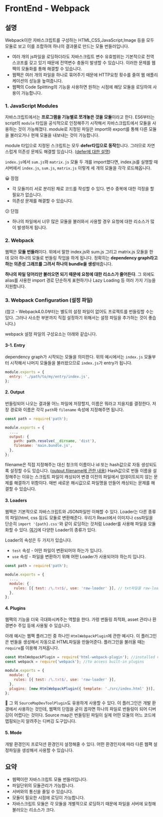 # FrontEnd - Webpack

## 설명

Webpack이란 자바스크립트를 구성하는 HTML,CSS,JavaScript,Image 등을 모두 모듈로 보고 이를 조합하여 하나의 결과물로 만드는 모듈 번들러입니다.

- 여러 개의 js파일을 로딩하더라도 자바스크립트 변수 유효범위는 기본적으로 전역 스코프를 갖고 있기 때문에 전역변수 충돌이 발생할 수 있습니다. 이러한 문제를 웹팩의 모듈화를 통해 해결할 수 있습니다.
- 웹팩은 여러 개의 파일을 하나로 묶어주기 때문에 HTTP요청 횟수를 줄여 웹 애플리케이션의 성능을 높여줍니다.
- 웹팩의 Code Splitting의 기능을 사용하면 원하는 시점에 해당 모듈을 로딩하여 사용이 가능합니다.

### 1. JavaScript Modules  

자바스크립트에서는 **프로그램을 기능별로 쪼개놓은 것을 모듈**이라고 한다. ES6부터는 script의 `module` 타입을 공식적으로 인정해주기 시작해서 자바스크립트에서 모듈을 사용하는 것이 가능해졌다. module로 지정된 파일은 import와 export를 통해 다른 모듈을 불러오거나 현재 모듈을 내보내는 것이 가능합니다.

module 타입으로 지정된 스크립트는 모두 **defer타입으로 동작**합니다. 그러므로 자연스럽게 의존성 문제도 해결할 있습니다. ([defer에 대한 설명](https://developer.mozilla.org/ko/docs/Web/HTML/Element/script#%ED%8A%B9%EC%84%B1))

`index.js`에서 `sum.js`와 `matrix.js` 모듈 두 개를 import했다면, index.js를 실행할 때 서버에서 `index.js`, `sum.js`, `matrix.js` 이렇게 세 개의 모듈을 각각 로드해옵니다.

😀 장점

- 각 모듈끼리 서로 분리된 채로 코드를 작성할 수 있다. 변수 중복에 대한 걱정을 할 필요가 없습니다.
- 의존성 문제를 해결할 수 있습니다.

😕 단점

- 하나의 파일에서 너무 많은 모듈을 불러와서 사용할 경우 요청에 대한 리소스가 많이 발생하게 됩니다.

### 2. Webpack 

웹팩은 **모듈 번들러**이다. 위에서 말한 index.js와 sum.js 그리고 matrix.js 모듈을 한 데 모아 하나의 모듈로 번들링 작업을 하게 됩니다. 정확히는 **dependency graph라고하는 의존성 그래프를 그려서 하나의 bundle을 생성**해줍니다.

**하나의 파일 덩어리만 불러오면 되기 때문에 요청에 대한 리소스가 줄어든다**. 그 외에도 alias를 사용한 import 경로 단순하게 표현하기나 Lazy Loading 등 여러 가지 기능을 지원합니다.

### 3. Webpack Configuration (설정 파일)

(참고 - Webpack4.0.0부터는 별도의 설정 파일이 없어도 프로젝트를 번들링할 수는 있다. 그러나 사소한 부분까지 직접 설정하기 위해서는 설정 파일을 추가하는 것이 좋습니다.)

webpack 설정 파일의 구성요소는 아래와 같습니다.

#### 3-1. Entry

dependency graph가 시작되는 모듈을 의미한다. 위의 예시에서는 `index.js` 모듈부터 시작해서 나머지 모듈들을 불러왔으므로 `index.js`가 entry가 됩니다.

```js
module.exports = {
  entry: './path/to/my/entry/index.js',
};
```

#### 2. Output

번들링되어 나오는 결과물 어느 파일에 저장할지, 이름은 뭐라고 지을지를 결정한다. 저장 경로와 이름은 각각 `path`와 `filename` 속성에 지정해주면 됩니다.

```js
const path = require('path');

module.exports = {
  ...,
  output: {
    path: path.resolve(__dirname, 'dist'),
    filename: 'main.bundle.js',
  },
};
```

filename은 직접 지정해주는 대신 청크의 이름이나 id 또는 hash값으로 자동 생성되도록 설정할 수도 있습니다. ([output.filename에 관한 내용](https://webpack.js.org/configuration/output/#outputfilename)) Hash값으로 번들 이름을 설정해주는 이유는 스크립트 파일이 캐싱되어 변경 이전의 파일에서 업데이트되지 않는 문제를 해결하기 위함이다. 매번 새로운 해시값으로 파일명을 만들어 캐싱되는 문제를 해결할 수 있습니다.

#### 3. Loaders

웹팩은 기본적으로 자바스크립트와 JSON파일만 이해할 수 있다. Loader는 다른 종류의 파일(html, css 등)도 모듈로 변환해준다. 우리가 React에서 이미지나 css파일을 단순히 `import '{path}.css'`와 같이 로딩하는 것처럼 Loader를 사용해 파일을 모듈화할 수 있다. [여기](https://webpack.js.org/loaders/)에 다양한 Loader의 종류가 있다.

Loader의 속성은 두 가지가 있습니다.

- `test` 속성 - 어떤 파일이 변환되어야 하는가 입니다.
- `use` 속성 - 파일을 변환하기 위해 어떤 Loader가 사용되어야 하는지 입니다.

```js
const path = require('path');

module.exports = {
  ...,
  module: {
    rules: [{ test: /\.txt$/, use: 'raw-loader' }], // txt파일을 raw-loader를 이용해 변환하겠습니다.
  },
};
```

#### 4. Plugins

웹팩의 기능을 더욱 극대화시켜주는 역할을 한다. 가령 번들링 최적화, asset 관리나 환경변수 주입 등에 사용될 수 있습니다.

아래 예시는 웹팩 플러그인 중 하나인 `HtmlWebpackPlugin`에 관한 예시다. 이 플러그인은 번들을 생성해서 자동으로 HTML파일을 만들어준다. 플러그인을 불러올 때는 `require`를 이용해 가져옵니다.

```js
const HtmlWebpackPlugin = require('html-webpack-plugin'); //installed via npm
const webpack = require('webpack'); //to access built-in plugins

module.exports = {
  module: {
    rules: [{ test: /\.txt$/, use: 'raw-loader' }],
  },
  plugins: [new HtmlWebpackPlugin({ template: './src/index.html' })],
};
```

📌 그 외 `SourceMapDevToolPlugin`도 유용하게 사용할 수 있다. 이 플러그인은 개발 환경에서 사용하는 것인데, 웹팩의 단점을 굳이 꼽자면 하나의 파일로 번들링이 되어 디버깅이 어렵다는 것이다. Source map은 번들링된 파일이 실제 어떤 모듈의 어느 코드에 맵핑되는지 알려주는 디버깅 도구입니다.

#### 5. Mode

개발 환경인지 프로덕션 환경인지 설정해줄 수 있다. 어떤 환경인지에 따라 다른 웹팩 설정파일을 생성해서 사용할 수 있습니다.

## 요약

- 웹팩이란 자바스크립트 모듈 번들러입니다.
- 파일단위의 모듈관리가 가능합니다.
- 서버와의 통신을 줄일 수 있습니다.
- 모듈이 필요한 시점에 로딩이 가능합니다.
- 자바스크립트 모듈은 각 모듈을 개별적으로 로딩하기 때문에 파일을 서버에 요청해 불러오는 리소스가 크다.
